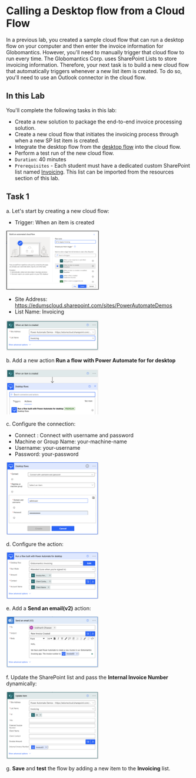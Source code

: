 # Calling a Desktop flow from a Cloud Flow

In a previous lab, you created a sample cloud flow that can run a desktop flow on your computer and then enter the invoice information for Globomantics. However, you'll need to manually trigger that cloud flow to run every time. The Globomantics Corp. uses SharePoint Lists to store invoicing information. Therefore, your next task is to build a new cloud flow that automatically triggers whenever a new list item is created. To do so, you'll need to use an Outlook connector in the cloud flow.


## In this Lab

You'll complete the following tasks in this lab:

- Create a new solution to package the end-to-end invoice processing solution.
- Create a new cloud flow that initiates the invoicing process through when a new SP list item is created.
- Integrate the desktop flow from the [desktop flow](/labs/rpa/desktopflow/README.md) into the cloud flow.
- Perform a test run of the new cloud flow.
- `Duration`: 40 minutes
- `Prerequisites` - Each student must have a dedicated custom SharePoint list named [Invoicing](https://edumscloud-my.sharepoint.com/:x:/g/personal/siddharthdwn_edumscloud_onmicrosoft_com/ERTZ-0e-FsBPgV06nvKdujEBy9_QE3jj0EGEe8S3D5PYlQ?e=bAcRdD). This list can be imported from the resources section of this lab.


## Task 1

a. Let's start by creating a new cloud flow:
- Trigger: When an item is created


<img src="images/image.png" alt="image" width="50%" height="50%">


- Site Address: https://edumscloud.sharepoint.com/sites/PowerAutomateDemos
- List Name: Invoicing

<img src="images/image-1.png" alt="image" width="50%" height="50%">

b. Add a new action __Run a flow with Power Automate for for desktop__

<img src="images/image-2.png" alt="image" width="50%" height="50%">

c. Configure the connection:
- Connect : Connect with username and password
- Machine or Group Name: your-machine-name
- Username: your-username
- Password: your-password


<img src="images/image-3.png" alt="image" width="50%" height="50%">


d. Configure the action:

<img src="images/image-4.png" alt="image" width="50%" height="50%">


e. Add a __Send an email(v2)__ action:

<img src="images/image-5.png" alt="image" width="50%" height="50%">


f. Update the SharePoint list and pass the __Internal Invoice Number__ dynamically:

<img src="images/image-6.png" alt="image" width="50%" height="50%">

g. __Save__ and __test__ the flow by adding a new item to the __Invoicing__ list.
